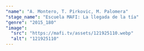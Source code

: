 ```yaml
---
"name": "A. Montero, T. Pirkovic, M. Palomera"
"stage_name": "Escuela MAFI: La llegada de la tía"
"genre": "2015_180"
"image":
  "src": "https://mafi.tv/assets/121925110.webp"
  "alt": "121925110"
---
```

